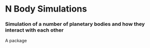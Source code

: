 # N Body Simulations
### Simulation of a number of planetary bodies and how they interact with each other

A package 
